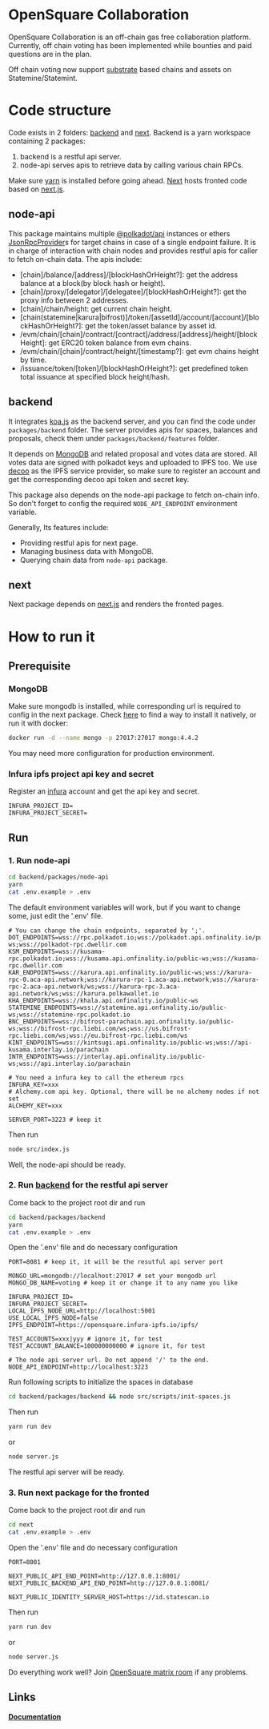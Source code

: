 # OpenSquare Collaboration

OpenSquare Collaboration is an off-chain gas free collaboration platform.
Currently, off chain voting has been implemented while bounties and paid questions are in the plan.

Off chain voting now support [substrate](https://github.com/paritytech/substrate) based chains and assets on Statemine/Statemint.

# Code structure

Code exists in 2 folders: [backend](./backend) and [next](./next). Backend is a yarn workspace containing 2 packages:

1. backend is a restful api server.
2. node-api serves apis to retrieve data by calling various chain RPCs.

Make sure [yarn](https://yarnpkg.com/) is installed before going ahead. [Next](./next) hosts fronted code based on [next.js](https://nextjs.org/).

## node-api

This package maintains multiple [@polkadot/api](https://github.com/polkadot-js/api) instances or ethers [JsonRpcProvider](https://docs.ethers.io/v5/api/providers/jsonrpc-provider/)s
for target chains in case of a single endpoint failure. It is in charge of interaction with chain nodes and provides restful apis for caller to fetch on-chain data. The apis include:

- [chain]/balance/[address]/[blockHashOrHeight?]: get the address balance at a block(by block hash or height).
- [chain]/proxy/[delegator]/[delegatee]/[blockHashOrHeight?]: get the proxy info between 2 addresses.
- [chain]/chain/height: get current chain height.
- [chain(statemine|karura|bifrost)]/token/[assetId]/account/[account]/[blockHashOrHeight?]: get the token/asset balance by asset id.
- /evm/chain/[chain]/contract/[contract]/address/[address]/height/[blockHeight]: get ERC20 token balance from evm chains.
- /evm/chain/[chain]/contract/height/[timestamp?]: get evm chains height by time.
- /issuance/token/[token]/[blockHashOrHeight?]: get predefined token total issuance at specified block height/hash.

## backend

It integrates [koa.js](https://koajs.com/) as the backend server, and you can find the code under `packages/backend` folder.
The server provides apis for spaces, balances and proposals, check them
under `packages/backend/features` folder.

It depends on [MongoDB](https://www.mongodb.com/) and related proposal and votes data are stored.
All votes data are signed with polkadot keys and uploaded to IPFS too. We use [decoo](https://decoo.io/)
as the IPFS service provider, so make sure to register an account and get the corresponding decoo api token and secret key.

This package also depends on the node-api package to fetch on-chain info.
So don't forget to config the required `NODE_API_ENDPOINT` environment variable.

Generally, Its features include:

- Providing restful apis for next page.
- Managing business data with MongoDB.
- Querying chain data from `node-api` package.

## next

Next package depends on [next.js](https://nextjs.org/) and renders the fronted pages.

# How to run it

## Prerequisite

### MongoDB

Make sure mongodb is installed, while corresponding url is required to config in the next package.
Check [here](https://docs.mongodb.com/manual/installation/) to find a way to install it natively, or run it with docker:

```bash
docker run -d --name mongo -p 27017:27017 mongo:4.4.2
```

You may need more configuration for production environment.

### Infura ipfs project api key and secret

Register an [infura](https://infura.io/) account and get the api key and secret.

```dotenv
INFURA_PROJECT_ID=
INFURA_PROJECT_SECRET=
```

## Run

### 1. Run node-api

```bash
cd backend/packages/node-api
yarn
cat .env.example > .env
```

The default environment variables will work, but if you want to change some, just edit the '.env' file.

```dotenv
# You can change the chain endpoints, separated by ';'.
DOT_ENDPOINTS=wss://rpc.polkadot.io;wss://polkadot.api.onfinality.io/public-ws;wss://polkadot-rpc.dwellir.com
KSM_ENDPOINTS=wss://kusama-rpc.polkadot.io;wss://kusama.api.onfinality.io/public-ws;wss://kusama-rpc.dwellir.com
KAR_ENDPOINTS=wss://karura.api.onfinality.io/public-ws;wss://karura-rpc-0.aca-api.network;wss://karura-rpc-1.aca-api.network;wss://karura-rpc-2.aca-api.network/ws;wss://karura-rpc-3.aca-api.network/ws;wss://karura.polkawallet.io
KHA_ENDPOINTS=wss://khala.api.onfinality.io/public-ws
STATEMINE_ENDPOINTS=wss://statemine.api.onfinality.io/public-ws;wss://statemine-rpc.polkadot.io
BNC_ENDPOINTS=wss://bifrost-parachain.api.onfinality.io/public-ws;wss://bifrost-rpc.liebi.com/ws;wss://us.bifrost-rpc.liebi.com/ws;wss://eu.bifrost-rpc.liebi.com/ws
KINT_ENDPOINTS=wss://kintsugi.api.onfinality.io/public-ws;wss://api-kusama.interlay.io/parachain
INTR_ENDPOINTS=wss://interlay.api.onfinality.io/public-ws;wss://api.interlay.io/parachain

# You need a infura key to call the ethereum rpcs
INFURA_KEY=xxx
# Alchemy.com api key. Optional, there will be no alchemy nodes if not set
ALCHEMY_KEY=xxx

SERVER_PORT=3223 # keep it
```

Then run

```bash
node src/index.js
```

Well, the node-api should be ready.

### 2. Run [backend](./packages/backend) for the restful api server

Come back to the project root dir and run

```bash
cd backend/packages/backend
yarn
cat .env.example > .env
```

Open the '.env' file and do necessary configuration

```dotenv
PORT=8081 # keep it, it will be the resutful api server port

MONGO_URL=mongodb://localhost:27017 # set your mongodb url
MONGO_DB_NAME=voting # keep it or change it to any name you like

INFURA_PROJECT_ID=
INFURA_PROJECT_SECRET=
LOCAL_IPFS_NODE_URL=http://localhost:5001
USE_LOCAL_IPFS_NODE=false
IPFS_ENDPOINT=https://opensquare.infura-ipfs.io/ipfs/

TEST_ACCOUNTS=xxx|yyy # ignore it, for test
TEST_ACCOUNT_BALANCE=100000000000 # ignore it, for test

# The node api server url. Do not append '/' to the end.
NODE_API_ENDPOINT=http://localhost:3223
```

Run following scripts to initialize the spaces in database

```bash
cd backend/packages/backend && node src/scripts/init-spaces.js
```

Then run

```bash
yarn run dev
```

or

```bash
node server.js
```

The restful api server will be ready.

### 3. Run next package for the fronted

Come back to the project root dir and run

```bash
cd next
cat .env.example > .env
```

Open the '.env' file and do necessary configuration

```dotenv
PORT=8001

NEXT_PUBLIC_API_END_POINT=http://127.0.0.1:8001/
NEXT_PUBLIC_BACKEND_API_END_POINT=http://127.0.0.1:8081/

NEXT_PUBLIC_IDENTITY_SERVER_HOST=https://id.statescan.io
```

Then run

```bash
yarn run dev
```

or

```bash
node server.js
```

Do everything work well? Join [OpenSquare matrix room](https://matrix.to/#/#opensquare:matrix.org) if any problems.

## Links

**[Documentation](https://docs.opensquare.io/)**
